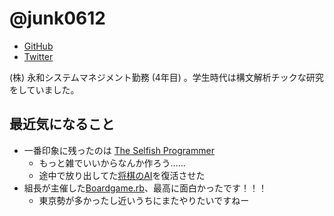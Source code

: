 # @junk0612

* [GitHub](https://github.com/junk0612)
* [Twitter](https://twitter.com/junk0612)

(株) 永和システムマネジメント勤務 (4年目) 。学生時代は構文解析チックな研究をしていました。

## 最近気になること

- 一番印象に残ったのは [The Selfish Programmer](https://rubykaigi.org/2019/presentations/searls.html#apr20)
    - もっと雑でいいからなんか作ろう……
    - 途中で放り出してた[将棋のAI](https://github.com/junk0612/shogi-ai/settings)を復活させた
- 組長が主催した[Boardgame.rb](https://boardgamerb.doorkeeper.jp/events/89609)、最高に面白かったです！！！
    - 東京勢が多かったし近いうちにまたやりたいですねー
